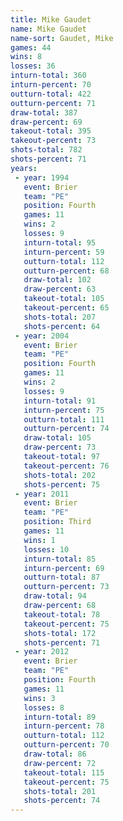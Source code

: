 ```yaml
---
title: Mike Gaudet
name: Mike Gaudet
name-sort: Gaudet, Mike
games: 44
wins: 8
losses: 36
inturn-total: 360
inturn-percent: 70
outturn-total: 422
outturn-percent: 71
draw-total: 387
draw-percent: 69
takeout-total: 395
takeout-percent: 73
shots-total: 782
shots-percent: 71
years:
 - year: 1994
   event: Brier
   team: "PE"
   position: Fourth
   games: 11
   wins: 2
   losses: 9
   inturn-total: 95
   inturn-percent: 59
   outturn-total: 112
   outturn-percent: 68
   draw-total: 102
   draw-percent: 63
   takeout-total: 105
   takeout-percent: 65
   shots-total: 207
   shots-percent: 64
 - year: 2004
   event: Brier
   team: "PE"
   position: Fourth
   games: 11
   wins: 2
   losses: 9
   inturn-total: 91
   inturn-percent: 75
   outturn-total: 111
   outturn-percent: 74
   draw-total: 105
   draw-percent: 73
   takeout-total: 97
   takeout-percent: 76
   shots-total: 202
   shots-percent: 75
 - year: 2011
   event: Brier
   team: "PE"
   position: Third
   games: 11
   wins: 1
   losses: 10
   inturn-total: 85
   inturn-percent: 69
   outturn-total: 87
   outturn-percent: 73
   draw-total: 94
   draw-percent: 68
   takeout-total: 78
   takeout-percent: 75
   shots-total: 172
   shots-percent: 71
 - year: 2012
   event: Brier
   team: "PE"
   position: Fourth
   games: 11
   wins: 3
   losses: 8
   inturn-total: 89
   inturn-percent: 78
   outturn-total: 112
   outturn-percent: 70
   draw-total: 86
   draw-percent: 72
   takeout-total: 115
   takeout-percent: 75
   shots-total: 201
   shots-percent: 74
---
```

